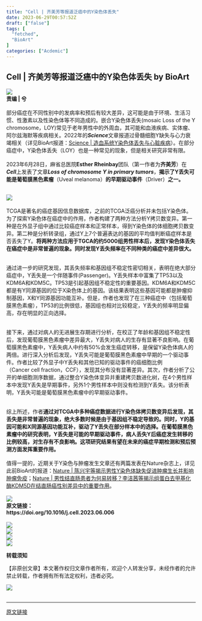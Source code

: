 ```yaml
---
title: "Cell | 齐美芳等报道泛癌中的Y染色体丢失"
date: 2023-06-29T00:57:52Z
draft: ["false"]
tags: [
  "fetched",
  "BioArt"
]
categories: ["Acdemic"]
---
```

Cell | 齐美芳等报道泛癌中的Y染色体丢失 by BioArt
------
<div><section><img data-galleryid="" data-ratio="0.153125" data-src="https://mmbiz.qpic.cn/mmbiz_gif/PlqGiacEDZrl6ZIRYNQA4RCImTMicRrbv5sPcELibpQBIhP5NZojwrw88POsJPxkSBTtianhPFh8odYBjPGicPd0pCg/640?wx_fmt=gif" data-type="gif" data-w="640" src="https://mmbiz.qpic.cn/mmbiz_gif/PlqGiacEDZrl6ZIRYNQA4RCImTMicRrbv5sPcELibpQBIhP5NZojwrw88POsJPxkSBTtianhPFh8odYBjPGicPd0pCg/640?wx_fmt=gif"></section><section><span><strong><span>责编 | 兮</span></strong></span><span><br></span></section><section><span><br></span></section><section><span>部分癌症在不同性别中的发病率和预后有较大差异，这可能是由于环境、生活习惯、性激素以及性染色体等不同造成的。嵌合Y染色体丢失<span>(mosaic Loss of the Y chromosome，LOY)</span>常见于老年男性中的外周血，其可能和血液疾病、实体瘤、阿尔兹海默等疾病相关。2022年的<em><strong>Science</strong></em>文章报道过骨髓细胞Y缺失与心力衰竭相关</span><span><span>（详见BioArt报道：</span><a target="_blank" href="https://mp.weixin.qq.com/s?__biz=MzA3MzQyNjY1MQ==&amp;mid=2652609480&amp;idx=2&amp;sn=7d69827ea44abd39e6e7e7f3b62dc069&amp;chksm=84e0087cb397816ad5af32727a115a37d1d2f88c37d8861df9f18d39e68c87d5cf3c3755055d&amp;scene=21&amp;rd2werd=1#wechat_redirect" textvalue="Science | 造血系统Y染色体丢失与心脏疾病" linktype="text" imgurl="" imgdata="null" tab="innerlink" data-linktype="2"><span>Science | 造血系统Y染色体丢失与心脏疾病</span></a><span>）</span></span><span>。在部分癌症中，Y染色体丢失</span><span>（LOY）</span><span>也是一种常见的现象，但是相关研究非常有限。</span></section><section><span></span></section><section><span><br></span></section><section><span>2023年6月28日，麻省总医院</span><strong><span>Esther Rheinbay</span></strong><span>团队</span><span>（第一作者为</span><strong><span>齐美芳</span></strong><span>）</span><span>在<em><strong>Cell</strong></em>上发表了文章<span><em><strong>Loss of chromosome Y in primary tumors</strong></em></span>，<span><strong>揭示了Y丢失可能是葡萄膜黑色素瘤</strong></span></span><span>（Uveal melanoma）</span><span><strong><span>的早期驱动事件</span></strong></span><span>（Driver）</span><span><strong><span>之一。</span></strong></span><span></span></section><section><span><br></span></section><section><p></p></section><section><img data-galleryid="" data-ratio="0.23333333333333334" data-s="300,640" data-src="https://mmbiz.qpic.cn/mmbiz_png/PlqGiacEDZrl5dhIPa9yYW1vDTibhJyU86AXr5L67fdsY7gHH30vQCNmtGzavvyK0scFH3uL5sITvFDXZ8Ng7x9Q/640?wx_fmt=png" data-type="png" data-w="1080" src="https://mmbiz.qpic.cn/mmbiz_png/PlqGiacEDZrl5dhIPa9yYW1vDTibhJyU86AXr5L67fdsY7gHH30vQCNmtGzavvyK0scFH3uL5sITvFDXZ8Ng7x9Q/640?wx_fmt=png"></section><section><span></span></section><section><br></section><section><span>TCGA是著名的癌症基因信息数据库，之前的TCGA泛癌分析并未包括Y染色体。为了探索Y染色体在癌症中的作用，作者构建了两种方法分析Y拷贝数变异。第一种是在外显子组中通过比较癌症样本和正常样本，得到Y染色体的体细胞拷贝数变异。第二种是分析转录组，通过Y上7个普遍表达的基因的平均值判断癌症样本是否丢失了Y。<strong>将两种方法应用于TGCA的约5000组男性样本后，发现Y染色体丢失在癌症中是非常普遍的现象。同时发现Y丢失频率在不同种类的癌症中差异很大。</strong></span><p></p></section><section><span><br></span></section><section><span>通过进一步的研究发现，其丢失频率和基因组不稳定性密切相关，表明在绝大部分癌症中，Y丢失是一个伴随事件</span><span>(Passenger)</span><span>。Y丢失样本中富集了TP53以及KDM6A和KDM5C。TP53是引起基因组不稳定性的重要基因。KDM6A和KDM5C都是有Y同源基因的位于X染色体上的基因。该结果表明这些基因可能都是肿瘤抑制基因，X和Y同源基因功能互补。但是，作者也发现了在三种癌症中</span><span>（包括葡萄膜黑色素瘤）</span><span>，TP53的比例很低，基因组也相对比较稳定，Y丢失的频率明显偏高，存在明显的正向选择。</span><p></p></section><section><span><br></span></section><section><span>接下来，通过对病人的无进展生存期进行分析，在校正了年龄和基因组不稳定性后，发现葡萄膜黑色素瘤中差异最大，Y丢失对病人的生存有显著不良影响。在葡萄膜黑色素瘤中，Y丢失病人中约有50%会发生癌症转移，是保留Y染色体病人的两倍。进行深入分析后发现，Y丢失可能是葡萄膜黑色素瘤中早期的一个驱动事件。作者比较了外显子中Y丢失和其他已知的驱动事件的癌细胞比例</span><span>（Cancer cell fraction，CCF）</span><span>，发现其分布没有显著差异。其次，作者分析了公开的单细胞测序数据，通过整合Y染色体变异并重建拷贝数进化树，在4个男性样本中发现Y丢失是早期事件，另外1个男性样本中则没有检测到Y丢失。该分析表明，Y丢失可能是葡萄膜黑色素瘤中的早期驱动事件。</span><p></p></section><section><span><br></span></section><section><span>综上所述，作者<span><strong>通过对TCGA中多种癌症数据进行Y染色体拷贝数变异后发现，其丢失是非常普遍的现象，绝大多数时候是由于基因组不稳定导致的。同时，Y的基因可能和X同源基因功能互补，驱动了Y丢失在部分样本中的选择。在葡萄膜黑色素瘤中的研究表明，Y丢失是可能的早期驱动事件，病人丢失Y后癌症发生转移的比例较高，对生存有不良影响。这项研究结果有望在未来的癌症早期检测和预后预测方面发挥重要作用。</strong></span></span></section><section><br></section><section><span>值得一提的，近期关于Y染色与肿瘤发生文章还有两篇发表在Nature杂志上，详见此前BioArt的报道：<a target="_blank" href="http://mp.weixin.qq.com/s?__biz=MzA3MzQyNjY1MQ==&amp;mid=2652676713&amp;idx=1&amp;sn=d269f8eac7aa8a2fa857b28315cb5193&amp;chksm=84e731ddb390b8cb9b9a11e8e8dc3c6e2b0ed1264a2819ea73f0e80411a9528efabbdbe5001c&amp;scene=21#wechat_redirect" textvalue="Nature | 陈兴宇等揭示男性Y染色体缺失促进肿瘤生长并影响肿瘤免疫" linktype="text" imgurl="" imgdata="null" data-itemshowtype="0" tab="innerlink" data-linktype="2">Nature | 陈兴宇等揭示男性Y染色体缺失促进肿瘤生长并影响肿瘤免疫</a>；<a target="_blank" href="http://mp.weixin.qq.com/s?__biz=MzA3MzQyNjY1MQ==&amp;mid=2652676328&amp;idx=1&amp;sn=b539c55aad511b1a90f12debaea937f5&amp;chksm=84e7335cb390ba4aa7723d48974f20753166d058dc63ba1f2a3486ac254a6ecede796e96a3e6&amp;scene=21#wechat_redirect" textvalue="Nature | 男性结直肠患者为何易转移？李洁茜等揭示组蛋白去甲基化酶KDM5D在结直肠癌性别差异中的重要作用" linktype="text" imgurl="" imgdata="null" data-itemshowtype="0" tab="innerlink" data-linktype="2">Nature | 男性结直肠患者为何易转移？李洁茜等揭示组蛋白去甲基化酶KDM5D在结直肠癌性别差异中的重要作用</a>。</span></section><section><br></section><section><span></span></section><section><img data-galleryid="" data-ratio="0.9936102236421726" data-s="300,640" data-src="https://mmbiz.qpic.cn/mmbiz_png/PlqGiacEDZrl5dhIPa9yYW1vDTibhJyU86ibB1WjkbQibBH5ZsmIKFPpkq9RzJJr3BZ0yT9lzztFW8jVS8tYOqqsvQ/640?wx_fmt=png" data-type="png" data-w="939" src="https://mmbiz.qpic.cn/mmbiz_png/PlqGiacEDZrl5dhIPa9yYW1vDTibhJyU86ibB1WjkbQibBH5ZsmIKFPpkq9RzJJr3BZ0yT9lzztFW8jVS8tYOqqsvQ/640?wx_fmt=png"></section><section><span><strong><span>原文链接：</span></strong></span></section><section><span><strong><span>https://doi.org/10.1016/j.cell.2023.06.006</span></strong></span></section><section><br></section><section><a target="_blank" href="https://mp.weixin.qq.com/s?__biz=MzA3MzQyNjY1MQ==&amp;mid=2652589004&amp;idx=4&amp;sn=d391e0beef479ade335beb59276cd758&amp;scene=21#wechat_redirect" textvalue="你已选中了添加链接的内容" linktype="text" imgurl="" imgdata="null" tab="innerlink" data-linktype="1"><span data-positionback="static"><img data-backh="71" data-backw="562" data-cropselx1="0" data-cropselx2="562" data-cropsely1="0" data-cropsely2="71" data-galleryid="" data-ratio="0.12636505460218408" data-s="300,640" data-src="https://mmbiz.qpic.cn/mmbiz_png/PlqGiacEDZrnJGx7N41bkJSl1gefzhGRvVfmhIpCAcwgX0ItZFR1GKvtzq5AJ9KV4nrcMdS8Vh2glaF1JgmMaNg/640?wx_fmt=png&amp;wxfrom=5&amp;wx_lazy=1&amp;wx_co=1" data-type="png" data-w="641" src="https://mmbiz.qpic.cn/mmbiz_png/PlqGiacEDZrnJGx7N41bkJSl1gefzhGRvVfmhIpCAcwgX0ItZFR1GKvtzq5AJ9KV4nrcMdS8Vh2glaF1JgmMaNg/640?wx_fmt=png&amp;wxfrom=5&amp;wx_lazy=1&amp;wx_co=1"></span></a></section><section><section powered-by="xiumi.us"><section><section powered-by="xiumi.us"><section><section><section powered-by="xiumi.us"><section><section><section powered-by="xiumi.us"><section><section powered-by="xiumi.us"><section><section powered-by="xiumi.us"><section><section><section powered-by="xiumi.us"><section><section><section powered-by="xiumi.us"><section><a target="_blank" href="https://mp.weixin.qq.com/s?__biz=MzA3MzQyNjY1MQ==&amp;mid=2652612333&amp;idx=2&amp;sn=65f97b399ad6774cb73f36356c14eb54&amp;chksm=84e03559b397bc4f22037423acd0b86610ce5954a4bb5dc9d8827e60501372cb771e93fef127&amp;scene=21#wechat_redirect" textvalue="你已选中了添加链接的内容" linktype="text" imgurl="" imgdata="null" tab="innerlink" data-linktype="1"><span data-positionback="static"><img data-backh="71" data-backw="562" data-cropselx1="0" data-cropselx2="562" data-cropsely1="0" data-cropsely2="71" data-ratio="0.12636505460218408" data-s="300,640" data-src="https://mmbiz.qpic.cn/mmbiz_png/PlqGiacEDZrmX6lRZWRay4SCLbGUEOF5mqkvOgG1T0OcH8ibahxyic9Shy6p7g1evyGPgT8Oy8y0cxNkjBWP15kQQ/640?wx_fmt=png&amp;wxfrom=5&amp;wx_lazy=1&amp;wx_co=1" data-type="jpeg" data-w="641" src="https://mmbiz.qpic.cn/mmbiz_png/PlqGiacEDZrmX6lRZWRay4SCLbGUEOF5mqkvOgG1T0OcH8ibahxyic9Shy6p7g1evyGPgT8Oy8y0cxNkjBWP15kQQ/640?wx_fmt=png&amp;wxfrom=5&amp;wx_lazy=1&amp;wx_co=1"></span></a></section><section><a target="_blank" href="https://mp.weixin.qq.com/s?__biz=MzA3MzQyNjY1MQ==&amp;mid=2652646067&amp;idx=2&amp;sn=7b234b0660119971998f4f34125e8c69&amp;scene=21#wechat_redirect" textvalue="‍‍" linktype="text" imgurl="" imgdata="null" tab="innerlink" data-linktype="1"><span data-positionback="static"><img data-backh="71" data-backw="562" data-cropselx1="0" data-cropselx2="562" data-cropsely1="0" data-cropsely2="71" data-ratio="0.12636505460218408" data-s="300,640" data-src="https://mmbiz.qpic.cn/mmbiz_png/PlqGiacEDZrl4WgbcZDnPNlicHClPXe6jgReO808LVjMshU3bYibXTWouFvYlUfdC2olhdslUbTMy7ickCoiaibIicMJA/640?wx_fmt=png&amp;wxfrom=5&amp;wx_lazy=1&amp;wx_co=1" data-type="jpeg" data-w="641" src="https://mmbiz.qpic.cn/mmbiz_png/PlqGiacEDZrl4WgbcZDnPNlicHClPXe6jgReO808LVjMshU3bYibXTWouFvYlUfdC2olhdslUbTMy7ickCoiaibIicMJA/640?wx_fmt=png&amp;wxfrom=5&amp;wx_lazy=1&amp;wx_co=1"></span></a></section><section powered-by="xiumi.us"><section><section><section><section><a target="_blank" href="http://mp.weixin.qq.com/s?__biz=MzU1MDgzMzg3Nw==&amp;mid=2247495246&amp;idx=5&amp;sn=aeb93d8b696e1f4b854057335ccb2587&amp;chksm=fb9835f4ccefbce23577506a105469ba95b7b05976ed7db47bb2dd0f4e5ae6fe5115a91112c2&amp;scene=21#wechat_redirect" textvalue="你已选中了添加链接的内容" linktype="text" imgurl="" imgdata="null" data-itemshowtype="0" tab="innerlink" data-linktype="1" hasload="1"><span data-positionback="static"><img data-backh="70" data-backw="562" data-galleryid="" data-ratio="0.125" data-s="300,640" data-src="https://mmbiz.qpic.cn/mmbiz_jpg/IKLxiciahKsCzvN8jDl63I21tBHJRvKft497JicKbpflwTXPMqm7Sax7UhnaW4iadlokd66yOgf3eHONwhohVANcBQ/640?wx_fmt=jpeg&amp;wxfrom=5&amp;wx_lazy=1&amp;wx_co=1" data-type="jpeg" data-w="1080" src="https://mmbiz.qpic.cn/mmbiz_jpg/IKLxiciahKsCzvN8jDl63I21tBHJRvKft497JicKbpflwTXPMqm7Sax7UhnaW4iadlokd66yOgf3eHONwhohVANcBQ/640?wx_fmt=jpeg&amp;wxfrom=5&amp;wx_lazy=1&amp;wx_co=1"></span></a></section></section></section></section></section></section></section></section></section></section></section></section></section></section></section></section></section></section></section></section></section></section></section></section></section><section><section><section><section powered-by="xiumi.us"><section><section><p><span><strong>转载须知</strong></span></p></section></section></section></section><section><section powered-by="xiumi.us"><p><span>【非原创文章】本文著作权归文章作者所有，欢迎个人转发分享，未经作者的允许禁止转载，作者拥有所有法定权利，违者必究。</span></p></section></section></section></section><section><img data-backh="255" data-backw="578" data-ratio="0.44074074074074077" data-s="300,640" data-src="https://mmbiz.qpic.cn/mmbiz_jpg/PlqGiacEDZrnjvAPHkpANQuUQe9l3UsQ24ibLQyVxMQl1KkPj3aD3iaXgPeFD8CBP1iatk8PmcD1AFYvUHANPia9fcw/640?wx_fmt=jpeg&amp;wxfrom=5&amp;wx_lazy=1&amp;wx_co=1" data-type="jpeg" data-w="1080" src="https://mmbiz.qpic.cn/mmbiz_jpg/PlqGiacEDZrnjvAPHkpANQuUQe9l3UsQ24ibLQyVxMQl1KkPj3aD3iaXgPeFD8CBP1iatk8PmcD1AFYvUHANPia9fcw/640?wx_fmt=jpeg&amp;wxfrom=5&amp;wx_lazy=1&amp;wx_co=1"></section><section><br></section><p><mp-style-type data-value="3"></mp-style-type></p></div>  
<hr>
<a href="https://mp.weixin.qq.com/s/nofgoFcwBWRVL4-ObRDjzQ",target="_blank" rel="noopener noreferrer">原文链接</a>
